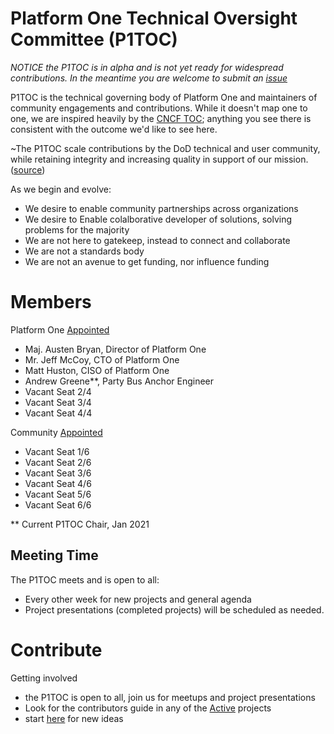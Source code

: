 # Platform One Technical Oversight Committee (P1TOC)
*NOTICE the P1TOC is in alpha and is not yet ready for widespread contributions. In the meantime you are welcome to submit an [issue](https://repo1.dso.mil/platform-one/p1toc/-/issues/new)*

P1TOC is the technical governing body of Platform One and maintainers of community engagements and contributions. While it doesn't map one to one, we are inspired heavily by the [CNCF TOC](https://github.com/cncf/toc); anything you see there is consistent with the outcome we'd like to see here.

\~The P1TOC scale contributions by the DoD technical and user community, while retaining integrity and increasing quality in support of our mission. ([source](https://github.com/cncf/toc/blob/master/sigs/README.md))

As we begin and evolve:
- We desire to enable community partnerships across organizations
- We desire to Enable colalborative developer of solutions, solving problems for the majority
- We are not here to gatekeep, instead to connect and collaborate
- We are not a standards body
- We are not an avenue to get funding, nor influence funding

# Members

Platform One [Appointed](/policy/governance.md#platform-one-appointed)
- Maj. Austen Bryan, Director of Platform One
- Mr. Jeff McCoy, CTO of Platform One
- Matt Huston, CISO of Platform One
- Andrew Greene**, Party Bus Anchor Engineer
- Vacant Seat 2/4
- Vacant Seat 3/4
- Vacant Seat 4/4

Community [Appointed](/policy/governance.md#community-appointed)
- Vacant Seat 1/6
- Vacant Seat 2/6
- Vacant Seat 3/6
- Vacant Seat 4/6
- Vacant Seat 5/6
- Vacant Seat 6/6

** Current P1TOC Chair, Jan 2021
## Meeting Time

The P1TOC meets and is open to all:
- Every other week for new projects and general agenda
- Project presentations (completed projects) will be scheduled as needed.

# Contribute

Getting involved 
- the P1TOC is open to all, join us for meetups and project presentations
- Look for the contributors guide in any of the [Active](/projects/active/) projects
- start [here](projects/proposals/README.md) for new ideas
